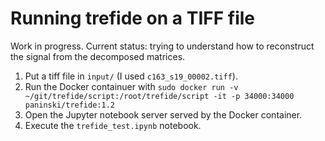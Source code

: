# Running trefide on a TIFF file

Work in progress. Current status: trying to understand how to reconstruct the signal from the decomposed matrices.

1. Put a tiff file in `input/` (I used `c163_s19_00002.tiff`).
2. Run the Docker containuer with `sudo docker run -v ~/git/trefide/script:/root/trefide/script -it -p 34000:34000 paninski/trefide:1.2`
3. Open the Jupyter notebook server served by the Docker container.
4. Execute the `trefide_test.ipynb` notebook.

